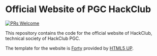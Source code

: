 # Official Website of PGC HackClub

[![PRs Welcome](https://img.shields.io/badge/PRs-welcome-brightgreen.svg?style=flat-square)](http://makeapullrequest.com)


This repository contains the code for the official website of HackClub, technical society of  HackClub PGC.

The template for the website is [Forty](https://html5up.net/forty) provided by [HTML5 UP](https://html5up.net/).
